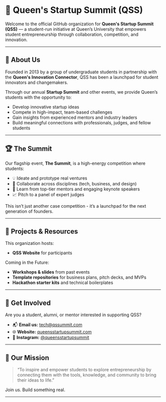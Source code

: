 # 🚀 Queen's Startup Summit (QSS)

Welcome to the official GitHub organization for **Queen's Startup Summit (QSS)** — a student-run initiative at Queen’s University that empowers student entrepreneurship through collaboration, competition, and innovation.

---

## 🧠 About Us

Founded in 2013 by a group of undergraduate students in partnership with the **Queen's Innovation Connector**, QSS has been a launchpad for student innovators and changemakers.

Through our annual **Startup Summit** and other events, we provide Queen’s students with the opportunity to:

- Develop innovative startup ideas
- Compete in high-impact, team-based challenges
- Gain insights from experienced mentors and industry leaders
- Build meaningful connections with professionals, judges, and fellow students

---

## 🏆 The Summit

Our flagship event, **The Summit**, is a high-energy competition where students:

- 💡 Ideate and prototype real ventures
- 🧩 Collaborate across disciplines (tech, business, and design)
- 🧠 Learn from top-tier mentors and engaging keynote speakers
- 📈 Pitch to a panel of expert judges

This isn’t just another case competition - it’s a launchpad for the next generation of founders.

---

## 📁 Projects & Resources

This organization hosts:

- **QSS Website** for participants

Coming in the Future:

- **Workshops & slides** from past events
- **Template repositories** for business plans, pitch decks, and MVPs
- **Hackathon starter kits** and technical boilerplates


---

## 🤝 Get Involved

Are you a student, alumni, or mentor interested in supporting QSS?

- 📬 **Email us:** tech@qssummit.com
- 🌐 **Website:** [queensstartupsummit.com](https://queensstartupsummit.com)
- 📸 **Instagram:** [@queensstartupsummit](https://www.instagram.com/qssummit)

---

## 🙌 Our Mission

> “To inspire and empower students to explore entrepreneurship by connecting them with the tools, knowledge, and community to bring their ideas to life.”

Join us. Build something real.

---
